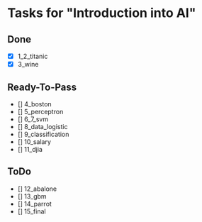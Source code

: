 # Tasks for "Introduction into AI"

## Done
- [x] 1_2_titanic
- [x] 3_wine

## Ready-To-Pass
- [] 4_boston
- [] 5_perceptron
- [] 6_7_svm
- [] 8_data_logistic
- [] 9_classification
- [] 10_salary
- [] 11_djia

## ToDo
- [] 12_abalone
- [] 13_gbm
- [] 14_parrot
- [] 15_final